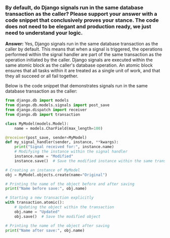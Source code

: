 ### By default, do Django signals run in the same database transaction as the caller? Please support your answer with a code snippet that conclusively proves your stance. The code does not need to be elegant and production ready, we just need to understand your logic.

**Answer:** Yes, Django signals run in the same database transaction as the caller by default. This means that when a signal is triggered, the operations performed within the signal handler are part of the same transaction as the operation initiated by the caller. Django signals are executed within the same atomic block as the caller's database operation. An atomic block ensures that all tasks within it are treated as a single unit of work, and that they all succeed or all fail together.

Below is the code snippet that demonstrates signals run in the same database transaction as the caller:

```python
from django.db import models
from django.db.models.signals import post_save
from django.dispatch import receiver
from django.db import transaction

class MyModel(models.Model):
    name = models.CharField(max_length=100)

@receiver(post_save, sender=MyModel)
def my_signal_handler(sender, instance, **kwargs):
    print("Signal received for:", instance.name)
    # Modifying the instance within the signal handler
    instance.name = "Modified"
    instance.save()  # Save the modified instance within the same transaction

# Creating an instance of MyModel
obj = MyModel.objects.create(name="Original")

# Printing the name of the object before and after saving
print("Name before save:", obj.name)

# Starting a new transaction explicitly
with transaction.atomic():
    # Updating the object within the transaction
    obj.name = "Updated"
    obj.save()  # Save the modified object

# Printing the name of the object after saving
print("Name after save:", obj.name)
